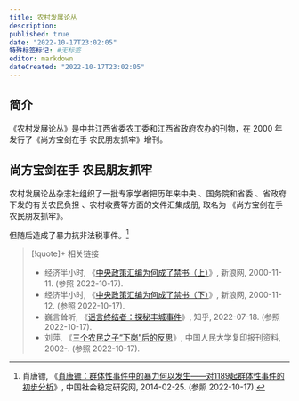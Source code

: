 ```yaml
---
title: 农村发展论丛
description:
published: true
date: "2022-10-17T23:02:05"
特殊标签标记: #无标签
editor: markdown
dateCreated: "2022-10-17T23:02:05"
---
```


## 简介

《农村发展论丛》是中共江西省委农工委和江西省政府农办的刊物，在 2000 年发行了《尚方宝剑在手 农民朋友抓牢》增刊。

## 尚方宝剑在手 农民朋友抓牢

农村发展论丛杂志社组织了一批专家学者把历年来中央 、国务院和省委 、省政府下发的有关农民负担 、农村收费等方面的文件汇集成册, 取名为 《尚方宝剑在手 农民朋友抓牢》。

但随后造成了暴力抗非法税事件。[^95503]

[^95503]: 肖唐镖, 《[肖唐镖：群体性事件中的暴力何以发生——对1189起群体性事件的初步分析](https://web.archive.org/web/20221017152422/https://shwd.nju.edu.cn/82/4f/c15055a295503/page.htm)》, 中国社会稳定研究网, 2014-02-25. (参照 2022-10-17).

> [!quote]+ 相关链接
>
> +   经济半小时, 《[中央政策汇编为何成了禁书（上）](https://web.archive.org/web/20050311094224/http://finance.sina.com.cn/2000-11-11/22014.html)》, 新浪网, 2000-11-11. (参照 2022-10-17).
> +   经济半小时, 《[中央政策汇编为何成了禁书（下）](https://web.archive.org/web/20060521100112/http://finance.sina.com.cn/2000-11-12/22058.html)》, 新浪网, 2000-11-12. (参照 2022-10-17).
> +   巍言耸听, 《[谣言终结者：探秘丰城事件](https://web.archive.org/web/20220718015515/https://www.zhihu.com/question/286534732/answer/2199878713)》, 知乎, 2022-07-18. (参照 2022-10-17).
> +   刘萍, 《[三个农民之子“下岗”后的反思](http://rdbk1.ynlib.cn:6251/Qk/Paper/205960)》, 中国人民大学复印报刊资料, 2002-. (参照 2022-10-17).

